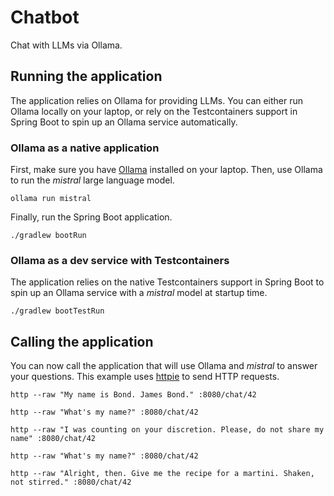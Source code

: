 # Chatbot

Chat with LLMs via Ollama.

## Running the application

The application relies on Ollama for providing LLMs. You can either run Ollama locally on your laptop, or rely on the Testcontainers support in Spring Boot to spin up an Ollama service automatically.

### Ollama as a native application

First, make sure you have [Ollama](https://ollama.ai) installed on your laptop.
Then, use Ollama to run the _mistral_ large language model.

```shell
ollama run mistral
```

Finally, run the Spring Boot application.

```shell
./gradlew bootRun
```

### Ollama as a dev service with Testcontainers

The application relies on the native Testcontainers support in Spring Boot to spin up an Ollama service with a _mistral_ model at startup time.

```shell
./gradlew bootTestRun
```

## Calling the application

You can now call the application that will use Ollama and _mistral_ to answer your questions.
This example uses [httpie](https://httpie.io) to send HTTP requests.

```shell
http --raw "My name is Bond. James Bond." :8080/chat/42
```

```shell
http --raw "What's my name?" :8080/chat/42
```

```shell
http --raw "I was counting on your discretion. Please, do not share my name" :8080/chat/42
```

```shell
http --raw "What's my name?" :8080/chat/42
```

```shell
http --raw "Alright, then. Give me the recipe for a martini. Shaken, not stirred." :8080/chat/42
```

